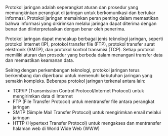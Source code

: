 Protokol jaringan adalah seperangkat aturan dan prosedur yang memungkinkan perangkat di jaringan untuk berkomunikasi dan bertukar informasi. Protokol jaringan memainkan peran penting dalam memastikan bahwa informasi yang dikirimkan melalui jaringan dapat diterima dengan benar dan diinterpretasikan dengan benar oleh penerima.

Protokol jaringan dapat mencakup berbagai jenis teknologi jaringan, seperti protokol Internet (IP), protokol transfer file (FTP), protokol transfer surat elektronik (SMTP), dan protokol kontrol transmisi (TCP). Setiap protokol memiliki aturan dan prosedur yang berbeda dalam menangani transfer data dan memastikan keamanan data.

Seiring dengan perkembangan teknologi, protokol jaringan terus berkembang dan diperbarui untuk memenuhi kebutuhan jaringan yang semakin kompleks. Beberapa protokol jaringan terkenal antara lain:

-   TCP/IP (Transmission Control Protocol/Internet Protocol) untuk mengirimkan data di Internet
-   FTP (File Transfer Protocol) untuk mentransfer file antara perangkat jaringan
-   SMTP (Simple Mail Transfer Protocol) untuk mengirimkan email melalui jaringan
-   HTTP (Hypertext Transfer Protocol) untuk mengakses dan mentransfer halaman web di World Wide Web (WWW)